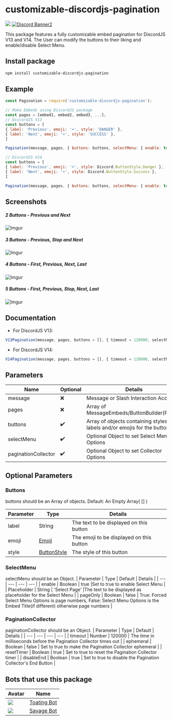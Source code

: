 # customizable-discordjs-pagination
<p>
   <a href="https://www.npmjs.com/package/customizable-discordjs-pagination"><img src="https://nodei.co/npm/customizable-discordjs-pagination.png?downloadRank=true&downloads=true&downloadRank=true&stars=true" /></a>  <a href="https://discord.gg/ju8kxnvnCw"><img src="https://discordapp.com/api/guilds/748607784735604857/widget.png?style=banner2" alt="Discord Banner2"/></a>
</p>
This package features a fully customizable embed pagination for DiscordJS V13 and V14. The User can modify the buttons to their liking and enable/disable Select Menu.

## Install package
```sh
npm install customizable-discordjs-pagination
```

## Example
```js
const Pagination = require('customizable-discordjs-pagination');

// Make Embeds using DiscordJS package
const pages = [embed1, embed2, embed3, ...];
// DiscordJS V13
const buttons = [
{ label: 'Previous', emoji: '⬅', style: 'DANGER' },
{ label: 'Next', emoji: '➡', style: 'SUCCESS' },
]

Pagination(message, pages, { buttons: buttons, selectMenu: { enable: true }, paginationCollector: { timeout: 120000 } });

// DiscordJS V14
const buttons = [
{ label: 'Previous', emoji: '⬅', style: Discord.ButtonStyle.Danger },
{ label: 'Next', emoji: '➡', style: Discord.ButtonStyle.Success },
]

Pagination(message, pages, { buttons: buttons, selectMenu: { enable: true }, paginationCollector: { timeout: 120000 } });
```

## Screenshots
##### 2 Buttons - Previous and Next
![Imgur](https://imgur.com/4Mo8vLv.jpg)
##### 3 Buttons - Previous, Stop and Next
![Imgur](https://imgur.com/WalreF6.jpg)
##### 4 Buttons - First, Previous, Next, Last
![Imgur](https://imgur.com/9854jTq.jpg)
##### 5 Buttons - First, Previous, Stop, Next, Last
![Imgur](https://imgur.com/vKgBYog.jpg)

## Documentation
- For DiscordJS V13:
```js
V13Pagination(message, pages, buttons = [], { timeout = 120000, selectMenu = false, selectMenuPlaceholder = 'Select Page', ephemeral = false, disableEnd = true })
```
- For DiscordJS V14: 
```js
V14Pagination(message, pages, buttons = [], { timeout = 120000, selectMenu = false, selectMenuPlaceholder = 'Select Page', ephemeral = false, disableEnd = true })
```

## Parameters
| Name | Optional  | Details |
| --- | --- | ---  |
| message | ❌ | Message or Slash Interaction Accepted | 
| pages | ❌ | Array of MessageEmbeds/ButtonBuilder(Pages) |  
| buttons | ✔️ | Array of objects containing styles, labels and/or emojis for the buttons |
| selectMenu | ✔️ | Optional Object to set Select Menu Options | 
| paginationCollector | ✔️ | Optional Object to set Collector Options | 

## Optional Parameters
### Buttons
buttons should be an Array of objects.
Default: An Empty Array( [] )

| Parameter | Type | Details |
| --- | --- | --- |
| label | String | The text to be displayed on this button |
| emoji | [Emoji](https://discord.js.org/#/docs/discord.js/13.8.0/typedef/EmojiIdentifierResolvable) | The emoji to be displayed on this button |
| style | [ButtonStyle](https://discord.js.org/#/docs/discord.js/13.8.0/typedef/MessageButtonStyle) | The style of this button |

### SelectMenu
selectMenu should be an Object.
| Parameter | Type | Default | Details |
| --- | --- | --- | --- |
| enable | Boolean | true |Set to true to enable Select Menu |
| Placeholder | String | 'Select Page' |The text to be displayed as placeholder for the Select Menu |
| pageOnly | Boolean | false | True: Forced Select Menu Options is page numbers, False: Select Menu Options is the Embed Title(if different) otherwise page numbers |

### PaginationCollector
paginationCollector should be an Object.
| Parameter | Type | Default | Details |
| --- | --- | --- | --- |
| timeout | Number | 120000 | The time in milliseconds before the Pagination Collector times out |
| ephemeral | Boolean | false | Set to true to make the Pagination Collector ephemeral |
| resetTimer | Boolean | true | Set to true to reset the Pagination Collector timer |
| disableEnd | Boolean | true | Set to true to disable the Pagination Collector's End Button |


## Bots that use this package
| Avatar | Name |
| --- | --- |
| ![](https://cdn.discordapp.com/avatars/710177042490064958/f6177ea17f6da9318d83b5f5d4579bc4.png?size=48) | [Toating Bot](https://discord.com/api/oauth2/authorize?client_id=710177042490064958&permissions=4063624560&scope=bot%20applications.commands) |
| ![](https://cdn.discordapp.com/emojis/848060200417493053.gif?size=48) | [Savage Bot](https://discord.com/oauth2/authorize?client_id=823703707522433054&permissions=8&scope=bot%20applications.commands) |

